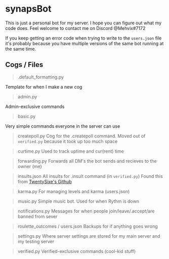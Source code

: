# synapsBot
This is just a personal bot for my server. I hope you can figure out what my code does. Feel welcome to contact me on Discord @Mehvix#7172 


If you keep getting an error code when trying to write to the `users.json` file it's probably because you have multiple versions of the same bot running at the same time.


## Cogs / Files 

> .default_formatting.py

Template for when I make a new cog


> admin.py

Admin-exclusive commands


> basic.py

Very simple commands everyone in the server can use


> createpoll.py
Cog for the .createpoll command. Moved out of `verified.py` because it took up too much space


> curtime.py
Used to track uptime and cur(rent) time


> forwarding.py
Forwards all DM's the bot sends and recieves to the owner (me)


> insults.json
All insults for .insult command (in `verified.py`)
Found this from [TwentySixe's Github](https://github.com/Twentysix26/26-Cogs/blob/master/insult/data/insults.json)


> karma.py
For managing levels and karma (users.json)


> music.py
Simple music bot. Used for when Rythm is down


> notifications.py
Messages for when people join/leave/.accept/are banned from sever


> roulette_outcomes / users.json 
Backups for if anything goes wrong


> settings.py
Where server settings are stored for my main server and my testing server


> verified.py
Verified-exclusive commands (cool-kid stuff)

